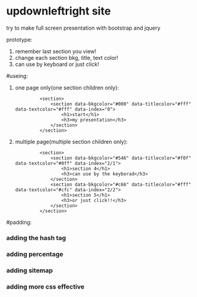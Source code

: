 # updownleftright site

try to make full screen presentation
with bootstrap and jquery

prototype:
1. remember last section you view!
2. change each section bkg, title, text color!
3. can use by keyboard or just click!

#useing:

1. one page only(one section children only):

				<section>
					<section data-bkgcolor="#000" data-titlecolor="#fff" data-textcolor="#fff" data-index="0">
						<h1>start</h1>
						<h3>my presentation</h3>
					</section>
				</section>

2. multiple page(multiple section children only):

				<section>
					<section data-bkgcolor="#546" data-titlecolor="#f0f" data-textcolor="#0ff" data-index="2/1">
						<h1>section 4</h1>
						<h3>can use by the keyborad</h3>
					</section>
					<section data-bkgcolor="#c66" data-titlecolor="#fff" data-textcolor="#cfc" data-index="2/2">
						<h1>section 5</h1>
						<h3>or just click!!</h3>
					</section>
				</section>

#padding:
				<h3>adding the hash tag</h3>
				<h3>adding percentage</h3>
				<h3>adding sitemap</h3>
				<h3>adding more css effective</h3>